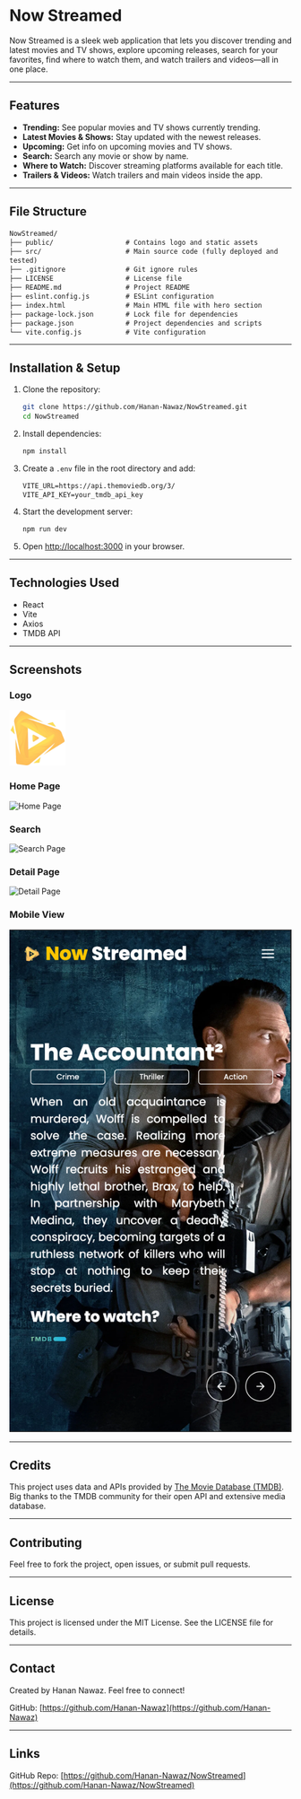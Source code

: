 # Now Streamed

Now Streamed is a sleek web application that lets you discover trending and latest movies and TV shows, explore upcoming releases, search for your favorites, find where to watch them, and watch trailers and videos—all in one place.

---

## Features

- **Trending:** See popular movies and TV shows currently trending.  
- **Latest Movies & Shows:** Stay updated with the newest releases.  
- **Upcoming:** Get info on upcoming movies and TV shows.  
- **Search:** Search any movie or show by name.  
- **Where to Watch:** Discover streaming platforms available for each title.  
- **Trailers & Videos:** Watch trailers and main videos inside the app.

---

## File Structure

```
NowStreamed/
├── public/                  # Contains logo and static assets
├── src/                     # Main source code (fully deployed and tested)
├── .gitignore               # Git ignore rules
├── LICENSE                  # License file
├── README.md                # Project README
├── eslint.config.js         # ESLint configuration
├── index.html               # Main HTML file with hero section
├── package-lock.json        # Lock file for dependencies
├── package.json             # Project dependencies and scripts
└── vite.config.js           # Vite configuration
```

---

## Installation & Setup

1. Clone the repository:

   ```bash
   git clone https://github.com/Hanan-Nawaz/NowStreamed.git
   cd NowStreamed
   ```

2. Install dependencies:

   ```bash
   npm install
   ```

3. Create a `.env` file in the root directory and add:

   ```
   VITE_URL=https://api.themoviedb.org/3/
   VITE_API_KEY=your_tmdb_api_key
   ```

4. Start the development server:

   ```bash
   npm run dev
   ```

5. Open [http://localhost:3000](http://localhost:3000) in your browser.

---

## Technologies Used

- React  
- Vite  
- Axios  
- TMDB API  

---

## Screenshots

### Logo

<img src="https://github.com/Hanan-Nawaz/NowStreamed/blob/main/src/assets/images/logo.png" height="100px" width="100px"/>

### Home Page

![Home Page](https://github.com/Hanan-Nawaz/NowStreamed/blob/main/src/assets/images/home.png)

### Search

![Search Page](https://github.com/Hanan-Nawaz/NowStreamed/blob/main/src/assets/images/search.png)

### Detail Page

![Detail Page](https://github.com/Hanan-Nawaz/NowStreamed/blob/main/src/assets/detail/logo.png)

### Mobile View

![Mobile View](https://github.com/Hanan-Nawaz/NowStreamed/blob/main/src/assets/images/mobile.png)

---

## Credits

This project uses data and APIs provided by [The Movie Database (TMDB)](https://www.themoviedb.org/).  
Big thanks to the TMDB community for their open API and extensive media database.

---

## Contributing

Feel free to fork the project, open issues, or submit pull requests.

---

## License

This project is licensed under the MIT License. See the LICENSE file for details.

---

## Contact

Created by Hanan Nawaz. Feel free to connect!  

GitHub: [https://github.com/Hanan-Nawaz](https://github.com/Hanan-Nawaz)

---

## Links

GitHub Repo: [https://github.com/Hanan-Nawaz/NowStreamed](https://github.com/Hanan-Nawaz/NowStreamed)
